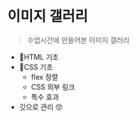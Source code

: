 # 이미지 갤러리

> 수업시간에 만들어본 이미지 갤러리

- 💟HTML 기초
- 🎈CSS 기초
  - flex 정렬
  - CSS 외부 링크
  - 특수 효과
- 깃으로 관리 😚
